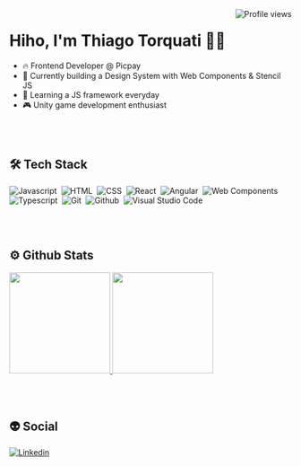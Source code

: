 <img src="https://komarev.com/ghpvc/?username=ttorquati&color=yellow" alt="Profile views" align="right" />

<h1 align="left">Hiho, I'm Thiago Torquati 🤘🏽 </h1>


- 🔥 Frontend Developer @ Picpay
- 🌱 Currently building a Design System with Web Components & Stencil JS
- 🔭 Learning a JS framework everyday
- 🎮 Unity game development enthusiast

<br /><br />

## 🛠 Tech Stack

![Javascript](https://img.shields.io/badge/-Javascript-05122A?style=flat&logo=javascript)&nbsp;
![HTML](https://img.shields.io/badge/-HTML-05122A?style=flat&logo=HTML5)&nbsp;
![CSS](https://img.shields.io/badge/-CSS-05122A?style=flat&logo=CSS3&logoColor=157286)&nbsp;
![React](https://img.shields.io/badge/-React-05122A?style=flat&logo=React)&nbsp;
![Angular](https://img.shields.io/badge/-Angular-05122A?style=flat&logo=Angular&logoColor=E34F26)&nbsp;
![Web Components](https://img.shields.io/badge/-Web%20Components-05122A?style=flat&logo=webcomponents.org)&nbsp;
![Typescript](https://img.shields.io/badge/-Typescript-05122A?style=flat&logo=Typescript)&nbsp;
![Git](https://img.shields.io/badge/-Git-05122A?style=flat&logo=git)&nbsp;
![Github](https://img.shields.io/badge/-Github-05122A?style=flat&logo=Github)&nbsp;
![Visual Studio Code](https://img.shields.io/badge/-Visual%20Studio%20Code-05122A?style=flat&logo=visual-studio-code&logoColor=007ACC)&nbsp;

<br /><br />

## ⚙️ Github Stats

<a href="https://github.com/ttorquati">
  <img src="https://github-readme-stats.vercel.app/api?username=ttorquati&count_private=true&show_icons=true&theme=github_dark" height="180em" style="max-width: 100%;" />
  <img src="https://github-readme-stats.vercel.app/api/top-langs/?username=ttorquati&layout=compact&theme=github_dark" height="180em" style="max-width: 100%;" />
</a>

<br /><br />

## 👽 Social

<a href="https://www.linkedin.com/in/ttorquati/" target="_blank">
  <img src="https://img.shields.io/badge/-Linkedin-05122A?style=flat&logo=linkedin&logoColor=007ACC" alt="Linkedin" />
</a>
